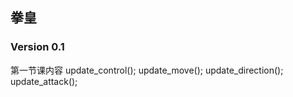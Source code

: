 ## 拳皇

### Version 0.1
第一节课内容
update_control();
update_move();
update_direction();
update_attack();
